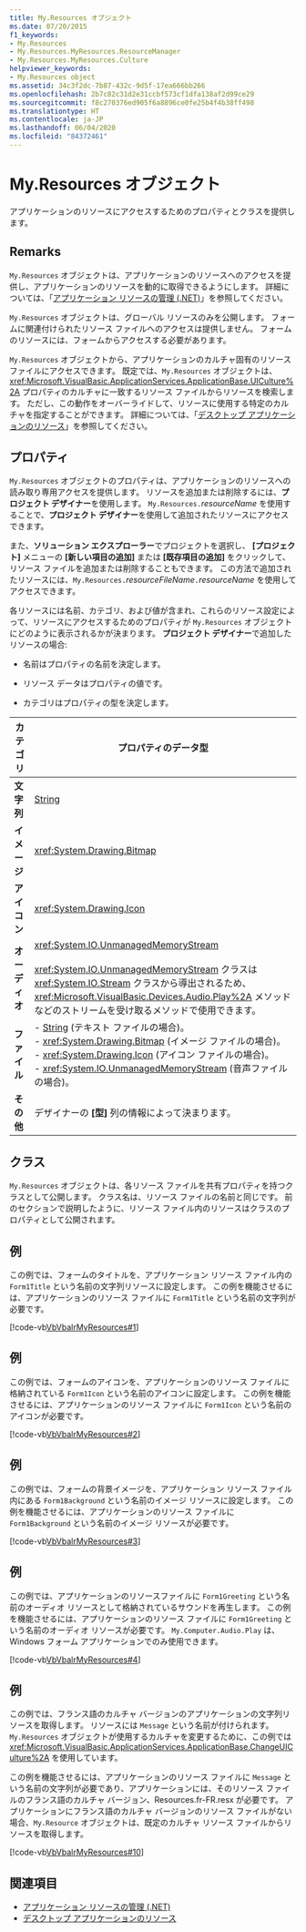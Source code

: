 ```yaml
---
title: My.Resources オブジェクト
ms.date: 07/20/2015
f1_keywords:
- My.Resources
- My.Resources.MyResources.ResourceManager
- My.Resources.MyResources.Culture
helpviewer_keywords:
- My.Resources object
ms.assetid: 34c3f2dc-7b87-432c-9d5f-17ea666bb266
ms.openlocfilehash: 2b7c82c31d2e31ccbf573cf1dfa138af2d99ce29
ms.sourcegitcommit: f8c270376ed905f6a8896ce0fe25b4f4b38ff498
ms.translationtype: HT
ms.contentlocale: ja-JP
ms.lasthandoff: 06/04/2020
ms.locfileid: "84372461"
---
```

# <a name="myresources-object"></a>My.Resources オブジェクト
アプリケーションのリソースにアクセスするためのプロパティとクラスを提供します。  
  
## <a name="remarks"></a>Remarks  
 `My.Resources` オブジェクトは、アプリケーションのリソースへのアクセスを提供し、アプリケーションのリソースを動的に取得できるようにします。 詳細については、「[アプリケーション リソースの管理 (.NET)](/visualstudio/ide/managing-application-resources-dotnet)」を参照してください。  
  
 `My.Resources` オブジェクトは、グローバル リソースのみを公開します。 フォームに関連付けられたリソース ファイルへのアクセスは提供しません。 フォームのリソースには、フォームからアクセスする必要があります。  
  
 `My.Resources` オブジェクトから、アプリケーションのカルチャ固有のリソース ファイルにアクセスできます。 既定では、`My.Resources` オブジェクトは、<xref:Microsoft.VisualBasic.ApplicationServices.ApplicationBase.UICulture%2A> プロパティのカルチャに一致するリソース ファイルからリソースを検索します。 ただし、この動作をオーバーライドして、リソースに使用する特定のカルチャを指定することができます。 詳細については、「[デスクトップ アプリケーションのリソース](../../../framework/resources/index.md)」を参照してください。  
  
## <a name="properties"></a>プロパティ  
 `My.Resources` オブジェクトのプロパティは、アプリケーションのリソースへの読み取り専用アクセスを提供します。 リソースを追加または削除するには、**プロジェクト デザイナー**を使用します。 `My.Resources.`*resourceName* を使用することで、**プロジェクト デザイナー**を使用して追加されたリソースにアクセスできます。  
  
 また、**ソリューション エクスプローラー**でプロジェクトを選択し、 **[プロジェクト]** メニューの **[新しい項目の追加]** または **[既存項目の追加]** をクリックして、リソース ファイルを追加または削除することもできます。 この方法で追加されたリソースには、`My.Resources.`*resourceFileName*`.`*resourceName* を使用してアクセスできます。  
  
 各リソースには名前、カテゴリ、および値が含まれ、これらのリソース設定によって、リソースにアクセスするためのプロパティが `My.Resources` オブジェクトにどのように表示されるかが決まります。 **プロジェクト デザイナー**で追加したリソースの場合:  
  
- 名前はプロパティの名前を決定します。  
  
- リソース データはプロパティの値です。  
  
- カテゴリはプロパティの型を決定します。  
  
|カテゴリ|プロパティのデータ型|  
|---|---|  
|**文字列**|[String](../data-types/string-data-type.md)|  
|**イメージ**|<xref:System.Drawing.Bitmap>|  
|**アイコン**|<xref:System.Drawing.Icon>|  
|**オーディオ**|<xref:System.IO.UnmanagedMemoryStream><br /><br /> <xref:System.IO.UnmanagedMemoryStream> クラスは <xref:System.IO.Stream> クラスから導出されるため、<xref:Microsoft.VisualBasic.Devices.Audio.Play%2A> メソッドなどのストリームを受け取るメソッドで使用できます。|  
|**ファイル**|-   [String](../data-types/string-data-type.md) (テキスト ファイルの場合)。<br />-   <xref:System.Drawing.Bitmap> (イメージ ファイルの場合)。<br />-   <xref:System.Drawing.Icon> (アイコン ファイルの場合)。<br />-   <xref:System.IO.UnmanagedMemoryStream> (音声ファイルの場合)。|  
|**その他**|デザイナーの **[型]** 列の情報によって決まります。|  
  
## <a name="classes"></a>クラス  
 `My.Resources` オブジェクトは、各リソース ファイルを共有プロパティを持つクラスとして公開します。 クラス名は、リソース ファイルの名前と同じです。 前のセクションで説明したように、リソース ファイル内のリソースはクラスのプロパティとして公開されます。  
  
## <a name="example"></a>例  
 この例では、フォームのタイトルを、アプリケーション リソース ファイル内の `Form1Title` という名前の文字列リソースに設定します。 この例を機能させるには、アプリケーションのリソース ファイルに `Form1Title` という名前の文字列が必要です。  
  
 [!code-vb[VbVbalrMyResources#1](~/samples/snippets/visualbasic/VS_Snippets_VBCSharp/VbVbalrMyResources/VB/Form1.vb#1)]  
  
## <a name="example"></a>例  
 この例では、フォームのアイコンを、アプリケーションのリソース ファイルに格納されている `Form1Icon` という名前のアイコンに設定します。 この例を機能させるには、アプリケーションのリソース ファイルに `Form1Icon` という名前のアイコンが必要です。  
  
 [!code-vb[VbVbalrMyResources#2](~/samples/snippets/visualbasic/VS_Snippets_VBCSharp/VbVbalrMyResources/VB/Form1.vb#2)]  
  
## <a name="example"></a>例  
 この例では、フォームの背景イメージを、アプリケーション リソース ファイル内にある `Form1Background` という名前のイメージ リソースに設定します。 この例を機能させるには、アプリケーションのリソース ファイルに `Form1Background` という名前のイメージ リソースが必要です。  
  
 [!code-vb[VbVbalrMyResources#3](~/samples/snippets/visualbasic/VS_Snippets_VBCSharp/VbVbalrMyResources/VB/Form1.vb#3)]  
  
## <a name="example"></a>例  
 この例では、アプリケーションのリソースファイルに `Form1Greeting` という名前のオーディオ リソースとして格納されているサウンドを再生します。 この例を機能させるには、アプリケーションのリソース ファイルに `Form1Greeting` という名前のオーディオ リソースが必要です。 `My.Computer.Audio.Play` は、Windows フォーム アプリケーションでのみ使用できます。  
  
 [!code-vb[VbVbalrMyResources#4](~/samples/snippets/visualbasic/VS_Snippets_VBCSharp/VbVbalrMyResources/VB/Form1.vb#4)]  
  
## <a name="example"></a>例  
 この例では、フランス語のカルチャ バージョンのアプリケーションの文字列リソースを取得します。 リソースには `Message` という名前が付けられます。 `My.Resources` オブジェクトが使用するカルチャを変更するために、この例では <xref:Microsoft.VisualBasic.ApplicationServices.ApplicationBase.ChangeUICulture%2A> を使用しています。  
  
 この例を機能させるには、アプリケーションのリソース ファイルに `Message` という名前の文字列が必要であり、アプリケーションには、そのリソース ファイルのフランス語のカルチャ バージョン、Resources.fr-FR.resx が必要です。 アプリケーションにフランス語のカルチャ バージョンのリソース ファイルがない場合、`My.Resource` オブジェクトは、既定のカルチャ リソース ファイルからリソースを取得します。  
  
 [!code-vb[VbVbalrMyResources#10](~/samples/snippets/visualbasic/VS_Snippets_VBCSharp/VbVbalrMyResources/VB/Form1.vb#10)]  
  
## <a name="see-also"></a>関連項目

- [アプリケーション リソースの管理 (.NET)](/visualstudio/ide/managing-application-resources-dotnet)
- [デスクトップ アプリケーションのリソース](../../../framework/resources/index.md)
